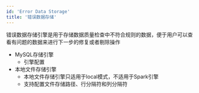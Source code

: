 ```yaml
---
id: 'Error Data Storage'
title: '错误数据存储'
---
```

错误数据存储引擎是用于存储数据质量检查中不符合规则的数据，便于用户可以查看有问题的数据来进行下一步的修复或者剔除操作
- MySQL存储引擎
    - 引擎配置
- 本地文件存储引擎
    - 本地文件存储引擎只适用于local模式，不适用于Spark引擎
    - 支持配置文件存储路径、行分隔符和列分隔符
    

    